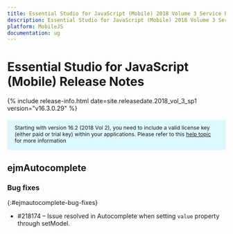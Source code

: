 ```yaml
---
title: Essential Studio for JavaScript (Mobile) 2018 Volume 3 Service Pack 1 Release Notes 
description: Essential Studio for JavaScript (Mobile) 2018 Volume 3 Service Pack 1 Release Notes 
platform: MobileJS
documentation: ug
---
```


# Essential Studio for JavaScript (Mobile) Release Notes 

{% include release-info.html date=site.releasedate.2018_vol_3_sp1  version="v16.3.0.29" %} 

<style>
#license {
    font-size: .88em!important;
margin-top: 1.5em;     margin-bottom: 1.5em;
    background-color: #def8ff;
    padding: 10px 17px 14px;
}
</style>

<div id="license">
Starting with version 16.2 (2018 Vol 2), you need to include a valid license key (either paid or trial key) within your applications. 
Please refer to this <a href="/common/essential-studio/licensing/license-key">help topic</a> for more information 
</div>






## ejmAutocomplete

### Bug fixes
{:#ejmautocomplete-bug-fixes}

* \#218174 – Issue resolved in Autocomplete when setting `value` property through setModel.
